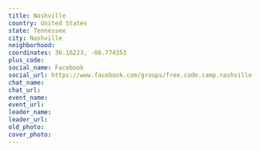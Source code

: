 ```yaml
---
title: Nashville
country: United States
state: Tennessee
city: Nashville
neighborhood: 
coordinates: 36.16223, -86.774353
plus_code:
social_name: Facebook
social_url: https://www.facebook.com/groups/free.code.camp.nashville
chat_name:
chat_url:
event_name:
event_url:
leader_name:
leader_url:
old_photo: 
cover_photo:
---
```

